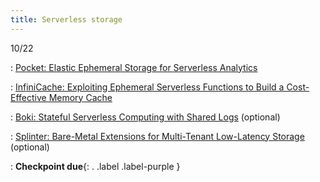 ```yaml
---
title: Serverless storage
---
```



10/22

: [Pocket: Elastic Ephemeral Storage for Serverless Analytics](https://www.usenix.org/conference/osdi18/presentation/klimovic)

: [InfiniCache: Exploiting Ephemeral Serverless Functions to Build a Cost-Effective Memory Cache](https://www.usenix.org/conference/fast20/presentation/wang-ao)


: [Boki: Stateful Serverless Computing with Shared Logs](https://dl.acm.org/doi/10.1145/3477132.3483541) (optional)

: [Splinter: Bare-Metal Extensions for Multi-Tenant Low-Latency Storage](https://www.usenix.org/conference/osdi18/presentation/kulkarni) (optional)
  
: **Checkpoint due**{: . .label .label-purple }
